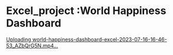 # Excel_project :World Happiness Dashboard
[Uploading world-happiness-dashboard-excel-2023-07-16-16-46-53_AZbQrG5N.mp4…](https://github.com/NasreenFatima/Excel_project/assets/160233723/44d4caa7-7869-4334-937d-23bf84169057)
